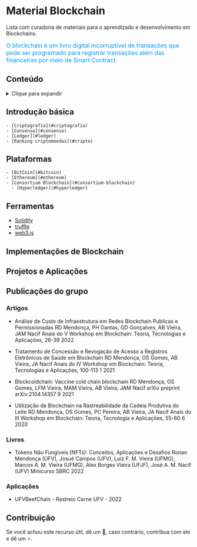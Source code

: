 # Material Blockchain

Lista com curadoria de materiais para o aprendizado e desenvolvimento em Blockchains.

<font color=#0099ff size=3>O blockchain é um livro digital incorruptível de transações que pode ser programado para registrar transações além das financeiras por meio de Smart Contract.</font>

## Conteúdo
<details><summary>Clique para expandir</summary>

- [Blockchain](#blockchain)
  - [Conteúdo](#conteudo)
  - [Introdução básica](#introducao)
  - [Plataformas](#plataformas)
  - [Ferramentas](#ferramentas)
  - [Implementações de Blockchain](#implementation-of-blockchain)
  - [Projetos e Aplicações](#projetos)
  - [Publicações do grupo](#publicações do grupo)
  - [Contribuição](#contribuicao)

</details>

## Introdução básica
    - [Criptografia](#criptografia)
    - [Consenso](#consenso)
    - [Ledger](#ledger)
    - [Ranking criptomoedas](#cripto)

## Plataformas
    - [BitCoin](#bitcoin)
    - [Ethereum](#ethereum)
    - [Consortium Blockchain](#consortium-blockchain)
      - [Hyperledger](#hyperledger)

## Ferramentas
* [Solidity](https://docs.soliditylang.org/)
* [truffle](https://trufflesuite.com)
* [web3.js](https://web3js.readthedocs.io)

## Implementações de Blockchain

## Projetos e Aplicações

## Publicações do grupo

### Artigos

+ Análise de Custo de Infraestrutura em Redes Blockchain Publicas e Permissionadas
RD Mendonça, PH Dantas, GD Gonçalves, AB Vieira, JAM Nacif
Anais do V Workshop em Blockchain: Teoria, Tecnologias e Aplicações, 26-39		2022

+ Tratamento de Concessão e Revogação de Acesso a Registros Eletrônicos de Saúde em Blockchain
RD Mendonça, OS Gomes, AB Vieira, JA Nacif
Anais do IV Workshop em Blockchain: Teoria, Tecnologias e Aplicações, 100-113	1	2021

+ Blockcoldchain: Vaccine cold chain blockchain
RD Mendonça, OS Gomes, LFM Vieira, MAM Vieira, AB Vieira, JAM Nacif
arXiv preprint arXiv:2104.14357	9	2021

+ Utilização de Blockchain na Rastreabilidade da Cadeia Produtiva do Leite
RD Mendonça, OS Gomes, PC Pereira, AB Vieira, JA Nacif
Anais do III Workshop em Blockchain: Teoria, Tecnologia e Aplicações, 55-60	6	2020

### Livros
+ Tokens Não Fungíveis (NFTs): Conceitos, Aplicações e Desafios	Ronan Mendonça (UFV), Josué Campos (UFV), Luiz F. M. Vieira (UFMG), Marcos A. M. Vieira (UFMG), Alex Borges Vieira (UFJF), José A. M. Nacif (UFV) Minicurso SBRC 2022

### Aplicações

+ UFVBeefChain - Rastreio Carne UFV - 2022

## Contribuição
Se você achou este recurso útil, dê um 🌟, caso contrário, contribua com ele e dê um ⭐️.
